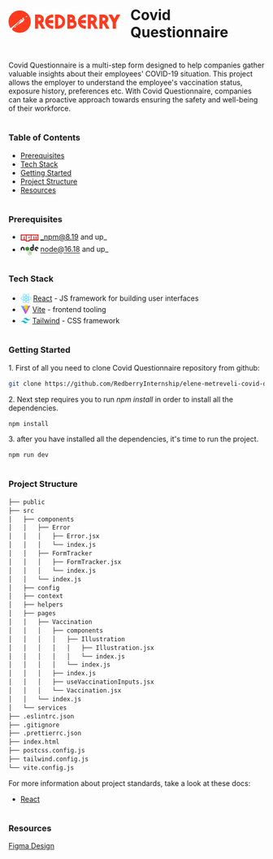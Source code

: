 <div style="display:flex; align-items: center">
  <img src="public/assets/redberrylogo.svg" alt="logo" width="220" style="margin-right: 20px" />
  <h1 style="position:relative; top: -6px" >Covid Questionnaire</h1>
</div>

Covid Questionnaire is a multi-step form designed to help companies gather valuable insights about their employees' COVID-19 situation. This project allows the employer to understand the employee's vaccination status, exposure history, preferences etc. With Covid Questionnaire, companies can take a proactive approach towards ensuring the safety and well-being of their workforce.

#

### Table of Contents

- [Prerequisites](#prerequisites)
- [Tech Stack](#tech-stack)
- [Getting Started](#getting-started)
- [Project Structure](#project-structure)
- [Resources](#resources)

#

### Prerequisites

- <img src="public/assets/npm.png" width="35" style="position: relative; top: 4px" /> _npm@8.19 and up\_
- <img src="public/assets/node.png" width="35" style="position: relative; top: 6px" /> node@16.18 and up\_

#

### Tech Stack

- <img src="public/assets/react.png" height="18" style="position: relative; top: 4px" /> [React](https://react.dev/reference/react) - JS framework for building user interfaces
- <img src="public/assets/vite.png" height="19" style="position: relative; top: 4px" /> [Vite](https://vitejs.dev/) - frontend tooling
- <img src="public/assets/tailwind.png" height="19" style="position: relative; top: 4px" /> [Tailwind](https://tailwindui.com/) - CSS framework

#

### Getting Started

1\. First of all you need to clone Covid Questionnaire repository from github:

```sh
git clone https://github.com/RedberryInternship/elene-metreveli-covid-questionare
```

2\. Next step requires you to run _npm install_ in order to install all the dependencies.

```sh
npm install
```

3\. after you have installed all the dependencies, it's time to run the project.

```sh
npm run dev
```

#

### Project Structure

```bash
├── public
├── src
│   ├── components
│   │   ├── Error
│   │   │   ├── Error.jsx
│   │   │   └── index.js
│   │   ├── FormTracker
│   │   │   ├── FormTracker.jsx
│   │   │   └── index.js
│   │   └── index.js
│   ├── config
│   ├── context
│   ├── helpers
│   ├── pages
│   │   ├── Vaccination
│   │   │   ├── components
│   │   │   │   ├── Illustration
│   │   │   │   │   ├── Illustration.jsx
│   │   │   │   │   └── index.js
│   │   │   │   └── index.js
│   │   │   ├── index.js
│   │   │   ├── useVaccinationInputs.jsx
│   │   │   └── Vaccination.jsx
│   │   └── index.js
│   └── services
├── .eslintrc.json
├── .gitignore
├── .prettierrc.json
├── index.html
├── postcss.config.js
├── tailwind.config.js
└── vite.config.js
```

For more information about project standards, take a look at these docs:

- [React](https://react.dev/reference/react)

#

### Resources

[Figma Design](https://www.figma.com/file/56t2BI25FcD0LAIjR4GVkQ/%E1%83%99%E1%83%98%E1%83%97%E1%83%AE%E1%83%95%E1%83%90%E1%83%A0%E1%83%98?type=design)
